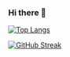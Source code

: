 ### Hi there 👋
[![Top Langs](https://github-readme-stats.vercel.app/api/top-langs/?username=gulayjh&layout=compact)](https://github.com/anuraghazra/github-readme-stats)

[![GitHub Streak](http://github-readme-streak-stats.herokuapp.com?user=gulayjh&theme=tokyonight&date_format=M%20j%5B%2C%20Y%5D)](https://git.io/streak-stats)

